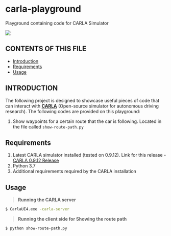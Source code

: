 # carla-playground
Playground containing code for CARLA Simulator

![](images/waypoint-prjection.gif)

## CONTENTS OF THIS FILE

* [Introduction](#intro)
* [Requirements](#requirements)
* [Usage](#usage)

## INTRODUCTION<a name="intro"></a>
The following project is designed to showcase useful pieces of code
that can interact with **<a href="https://carla.org/" target="_blank">CARLA</a>** (Open-source simulator for autonomous driving research). The following codes are provided on this playground:
1. Show waypoints for a certain route that the car is following. Located in the file called `show-route-path.py`

## Requirements<a name="requirements"></a>
1. Latest CARLA simulator installed (tested on 0.9.12). Link for this release - <a href="https://github.com/carla-simulator/carla/releases/tag/0.9.12/" target="_blank">CARLA 0.9.12 Release</a>
2. Python 3.7
3. Additional requirements required by the CARLA installation


## Usage<a name="usage"></a>
> **Running the CARLA server**
```sh
$ CarlaUE4.exe -carla-server
```

> **Running the client side for Showing the route path**
```sh
$ python show-route-path.py
```
